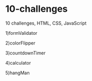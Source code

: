 # 10-challenges
10 challenges, HTML, CSS, JavaScript



1)formValidator

2)colorFlipper

3)countdownTimer

4)calculator

5)hangMan
